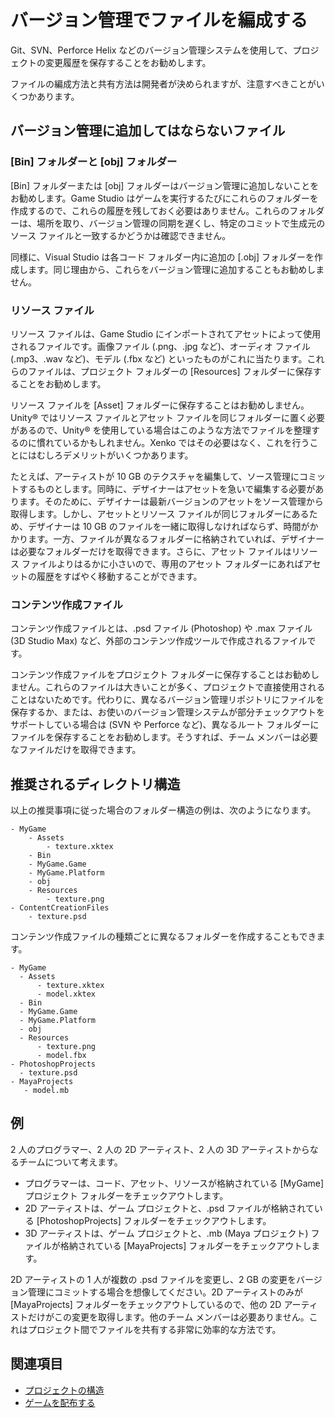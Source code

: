 # バージョン管理でファイルを編成する

Git、SVN、Perforce Helix などのバージョン管理システムを使用して、プロジェクトの変更履歴を保存することをお勧めします。

ファイルの編成方法と共有方法は開発者が決められますが、注意すべきことがいくつかあります。

## バージョン管理に追加してはならないファイル

### [Bin] フォルダーと [obj] フォルダー

[Bin] フォルダーまたは [obj] フォルダーはバージョン管理に追加しないことをお勧めします。Game Studio はゲームを実行するたびにこれらのフォルダーを作成するので、これらの履歴を残しておく必要はありません。これらのフォルダーは、場所を取り、バージョン管理の同期を遅くし、特定のコミットで生成元のソース ファイルと一致するかどうかは確認できません。

同様に、Visual Studio は各コード フォルダー内に追加の [.obj] フォルダーを作成します。同じ理由から、これらをバージョン管理に追加することもお勧めしません。

### リソース ファイル

リソース ファイルは、Game Studio にインポートされてアセットによって使用されるファイルです。画像ファイル (.png、.jpg など)、オーディオ ファイル (.mp3、.wav など)、モデル (.fbx など) といったものがこれに当たります。これらのファイルは、プロジェクト フォルダーの [Resources] フォルダーに保存することをお勧めします。

リソース ファイルを [Asset] フォルダーに保存することはお勧めしません。Unity® ではリソース ファイルとアセット ファイルを同じフォルダーに置く必要があるので、Unity® を使用している場合はこのような方法でファイルを整理するのに慣れているかもしれません。Xenko ではその必要はなく、これを行うことにはむしろデメリットがいくつかあります。

たとえば、アーティストが 10 GB のテクスチャを編集して、ソース管理にコミットするものとします。同時に、デザイナーはアセットを急いで編集する必要があります。そのために、デザイナーは最新バージョンのアセットをソース管理から取得します。しかし、アセットとリソース ファイルが同じフォルダーにあるため、デザイナーは 10 GB のファイルを一緒に取得しなければならず、時間がかかります。一方、ファイルが異なるフォルダーに格納されていれば、デザイナーは必要なフォルダーだけを取得できます。さらに、アセット ファイルはリソース ファイルよりはるかに小さいので、専用のアセット フォルダーにあればアセットの履歴をすばやく移動することができます。

### コンテンツ作成ファイル

コンテンツ作成ファイルとは、.psd ファイル (Photoshop) や .max ファイル (3D Studio Max) など、外部のコンテンツ作成ツールで作成されるファイルです。

コンテンツ作成ファイルをプロジェクト フォルダーに保存することはお勧めしません。これらのファイルは大きいことが多く、プロジェクトで直接使用されることはないためです。代わりに、異なるバージョン管理リポジトリにファイルを保存するか、または、お使いのバージョン管理システムが部分チェックアウトをサポートしている場合は (SVN や Perforce など)、異なるルート フォルダーにファイルを保存することをお勧めします。そうすれば、チーム メンバーは必要なファイルだけを取得できます。

## 推奨されるディレクトリ構造

以上の推奨事項に従った場合のフォルダー構造の例は、次のようになります。

```
- MyGame
    - Assets
        - texture.xktex
    - Bin
    - MyGame.Game
    - MyGame.Platform
    - obj
    - Resources
        - texture.png
- ContentCreationFiles
    - texture.psd
  ```

コンテンツ作成ファイルの種類ごとに異なるフォルダーを作成することもできます。

  ```
- MyGame
    - Assets
        - texture.xktex
        - model.xktex
    - Bin
    - MyGame.Game
    - MyGame.Platform
    - obj
    - Resources
        - texture.png
        - model.fbx
- PhotoshopProjects
    - texture.psd
- MayaProjects
     - model.mb
  ```

## 例

2 人のプログラマー、2 人の 2D アーティスト、2 人の 3D アーティストからなるチームについて考えます。

* プログラマーは、コード、アセット、リソースが格納されている [MyGame] プロジェクト フォルダーをチェックアウトします。
* 2D アーティストは、ゲーム プロジェクトと、.psd ファイルが格納されている [PhotoshopProjects] フォルダーをチェックアウトします。
* 3D アーティストは、ゲーム プロジェクトと、.mb (Maya プロジェクト) ファイルが格納されている [MayaProjects] フォルダーをチェックアウトします。

2D アーティストの 1 人が複数の .psd ファイルを変更し、2 GB の変更をバージョン管理にコミットする場合を想像してください。2D アーティストのみが [MayaProjects] フォルダーをチェックアウトしているので、他の 2D アーティストだけがこの変更を取得します。他のチーム メンバーは必要ありません。これはプロジェクト間でファイルを共有する非常に効率的な方法です。

## 関連項目

* [プロジェクトの構造](project-structure.md)
* [ゲームを配布する](distribute-a-game.md)
